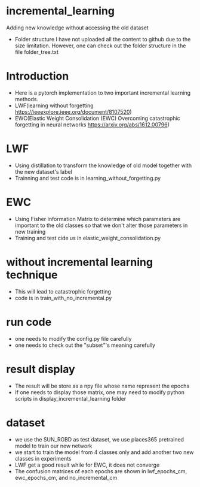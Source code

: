 # incremental_learning
Adding new knowledge without accessing the old dataset

- Folder structure
I have not uploaded all the content to github due to the size limitation. However, one can check out the folder structure in the file folder_tree.txt

# Introduction
- Here is a pytorch implementation to two important incremental learning methods. 
- LWF(learning without forgetting https://ieeexplore.ieee.org/document/8107520)
- EWC(Elastic Weight Consolidation (EWC) Overcoming catastrophic forgetting in neural networks https://arxiv.org/abs/1612.00796)

# LWF
- Using distillation to transform the knowledge of old model together with the new dataset's label
- Trainning and test code is in learning_without_forgetting.py

# EWC
- Using Fisher Information Matrix to determine which parameters are important to the old classes so that we don't alter those parameters in new training 
- Training and test cide us in elastic_weight_consolidation.py

# without incremental learning technique
- This will lead to catastrophic forgetting
- code is in train_with_no_incremental.py

# run code
- one needs to modify the config.py file carefully
- one needs to check out the "subset"'s meaning carefully

# result display
- The result will be store as a npy file whose name represent the epochs
- If one needs to display those matrix, one may need to modify python scripts in display_incremental_learning folder

# dataset
- we use the SUN_RGBD as test dataset, we use places365 pretrained model to train our new network
- we start to train the model from 4 classes only and add another two new classes in experiments
- LWF get a good result while for EWC, it does not converge
- The confusion matrices of each epochs are shown in lwf_epochs_cm, ewc_epochs_cm, and no_incremental_cm
